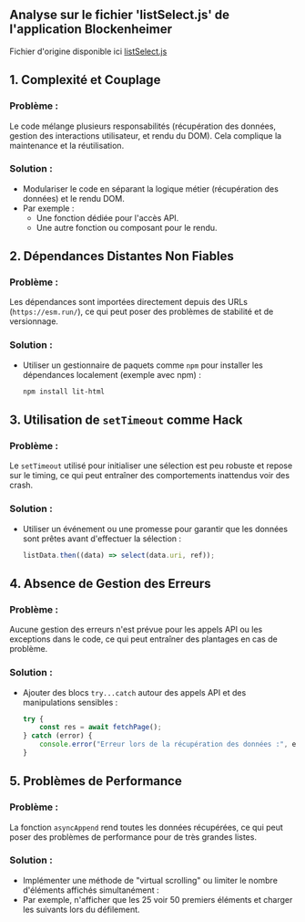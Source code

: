 ## Analyse sur le fichier 'listSelect.js' de l'application Blockenheimer

Fichier d'origine disponible ici [listSelect.js](https://codeberg.org/xormetric/bblock/src/branch/main/src/listSelect.js)

## 1. Complexité et Couplage

### Problème :
Le code mélange plusieurs responsabilités (récupération des données, gestion des interactions utilisateur, et rendu du DOM). Cela complique la maintenance et la réutilisation.

### Solution :
- Modulariser le code en séparant la logique métier (récupération des données) et le rendu DOM.
- Par exemple :
  - Une fonction dédiée pour l'accès API.
  - Une autre fonction ou composant pour le rendu.


## 2. Dépendances Distantes Non Fiables

### Problème :
Les dépendances sont importées directement depuis des URLs (`https://esm.run/`), ce qui peut poser des problèmes de stabilité et de versionnage.

### Solution :
- Utiliser un gestionnaire de paquets comme `npm` pour installer les dépendances localement (exemple avec npm) :
  ```bash
  npm install lit-html
  ```


## 3. Utilisation de `setTimeout` comme Hack

### Problème :
Le `setTimeout` utilisé pour initialiser une sélection est peu robuste et repose sur le timing, ce qui peut entraîner des comportements inattendus voir des crash.

### Solution :
- Utiliser un événement ou une promesse pour garantir que les données sont prêtes avant d'effectuer la sélection :
  ```javascript
  listData.then((data) => select(data.uri, ref));
  ```


## 4. Absence de Gestion des Erreurs

### Problème :
Aucune gestion des erreurs n'est prévue pour les appels API ou les exceptions dans le code, ce qui peut entraîner des plantages en cas de problème.

### Solution :
- Ajouter des blocs `try...catch` autour des appels API et des manipulations sensibles :
  ```javascript
  try {
      const res = await fetchPage();
  } catch (error) {
      console.error("Erreur lors de la récupération des données :", error);
  }
  ```


## 5. Problèmes de Performance

### Problème :
La fonction `asyncAppend` rend toutes les données récupérées, ce qui peut poser des problèmes de performance pour de très grandes listes.

### Solution :
- Implémenter une méthode de "virtual scrolling" ou limiter le nombre d'éléments affichés simultanément :
- Par exemple, n'afficher que les 25 voir 50 premiers éléments et charger les suivants lors du défilement.
